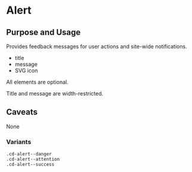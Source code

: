 # Alert

## Purpose and Usage
Provides feedback messages for user actions and site-wide notifications.

- title
- message
- SVG icon

All elements are optional.

Title and message are width-restricted.

## Caveats
None

### Variants

```
.cd-alert--danger
.cd-alert--attention
.cd-alert--success

```
